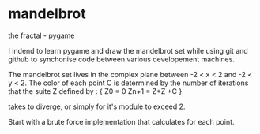 # mandelbrot
the fractal - pygame

I indend to learn pygame and draw the mandelbrot set while using git and github to synchonise code between various developement machines.

The mandelbrot set lives in the complex plane between -2 < x < 2 and -2 < y < 2.
The color of each point C is determined by the number of iterations that the suite Z defined by :
{
Z0 = 0
Zn+1 = Z*Z +C
}

takes to diverge, or simply for it's module to exceed 2.

Start with a brute force implementation that calculates for each point.

